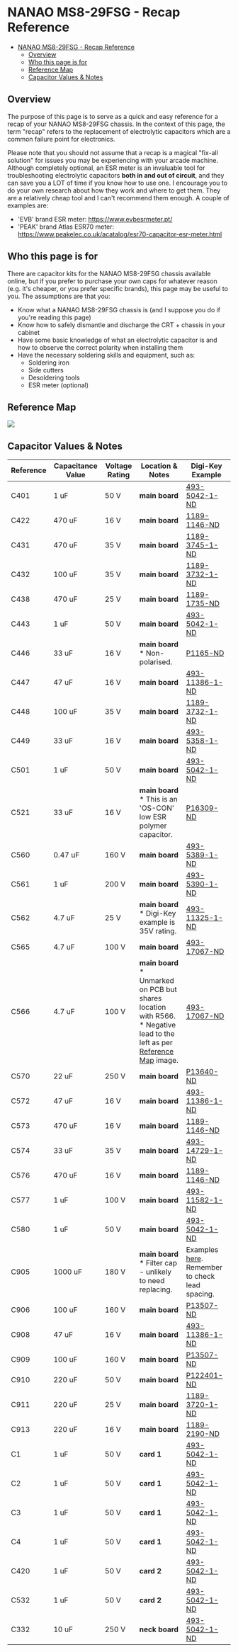 # NANAO MS8-29FSG - Recap Reference

<!-- TOC -->

- [NANAO MS8-29FSG - Recap Reference](#nanao-ms8-29fsg---recap-reference)
    - [Overview](#overview)
    - [Who this page is for](#who-this-page-is-for)
    - [Reference Map](#reference-map)
    - [Capacitor Values & Notes](#capacitor-values--notes)

<!-- /TOC -->

## Overview
The purpose of this page is to serve as a quick and easy reference for a recap of your NANAO MS8-29FSG chassis. In the context of this page, the term "recap" refers to the replacement of electrolytic capacitors which are a common failure point for electronics.

Please note that you should not assume that a recap is a magical "fix-all solution" for issues you may be experiencing with your arcade machine. Although completely optional, an ESR meter is an invaluable tool for troubleshooting electrolytic capacitors **both in and out of circuit**, and they can save you a LOT of time if you know how to use one. I encourage you to do your own research about how they work and where to get them. They are a relatively cheap tool and I can't recommend them enough. A couple of examples are:

* 'EVB' brand ESR meter: https://www.evbesrmeter.pt/
* 'PEAK' brand Atlas ESR70 meter: https://www.peakelec.co.uk/acatalog/esr70-capacitor-esr-meter.html

## Who this page is for
There are capacitor kits for the NANAO MS8-29FSG chassis available online, but if you prefer to purchase your own caps for whatever reason (e.g. it's cheaper, or you prefer specific brands), this page may be useful to you. The assumptions are that you:
* Know what a NANAO MS8-29FSG chassis is (and I suppose you do if you're reading this page)
* Know how to safely dismantle and discharge the CRT + chassis in your cabinet
* Have some basic knowledge of what an electrolytic capacitor is and how to observe the correct polarity when installing them
* Have the necessary soldering skills and equipment, such as:    
    * Soldering iron
    * Side cutters
    * Desoldering tools
    * ESR meter (optional)    

## Reference Map
<img src="https://i.imgur.com/zo7C84B.png">

## Capacitor Values & Notes
Reference|Capacitance Value|Voltage Rating|Location & Notes|Digi-Key Example
---------|-----------------|--------------|----------------|---------------|
C401 | 1 uF | 50 V | **main board** | [493-5042-1-ND](https://www.digikey.com.au/en/products/detail/nichicon/UPJ1H010MDD1TD/3129379)
C422 | 470 uF | 16 V | **main board** | [1189-1146-ND](https://www.digikey.com.au/en/products/detail/rubycon/16YXJ470M8X11-5/3134104)
C431 | 470 uF | 35 V | **main board** | [1189-3745-1-ND](https://www.digikey.com.au/en/products/detail/rubycon/35YXG470MEFCT810X20/6599209)
C432 | 100 uF | 35 V | **main board** | [1189-3732-1-ND](https://www.digikey.com.au/en/products/detail/rubycon/35ML100MEFCT78X7-5/6599198)
C438 | 470 uF | 25 V | **main board** | [1189-1735-ND](https://www.digikey.com.au/en/products/detail/rubycon/25YXG470MEFC10X16/3563695)
C443 | 1 uF | 50 V | **main board** | [493-5042-1-ND](https://www.digikey.com.au/en/products/detail/nichicon/UPJ1H010MDD1TD/3129379)
C446 | 33 uF | 16 V | **main board**<br>* Non-polarised. | [P1165-ND](https://www.digikey.com.au/en/products/detail/panasonic-electronic-components/ECE-A1CN330U/227606)
C447 | 47 uF | 16 V | **main board** | [493-11386-1-ND](https://www.digikey.com.au/en/products/detail/nichicon/UPW1C470MDD1TD/4319934)
C448 | 100 uF | 35 V | **main board** | [1189-3732-1-ND](https://www.digikey.com.au/en/products/detail/rubycon/35ML100MEFCT78X7-5/6599198)
C449 | 33 uF | 16 V | **main board** | [493-5358-1-ND](https://www.digikey.com.au/en/products/detail/nichicon/UPS1C330MDD1TD/3129695)
C501 | 1 uF | 50 V | **main board** | [493-5042-1-ND](https://www.digikey.com.au/en/products/detail/nichicon/UPJ1H010MDD1TD/3129379)
C521 | 33 uF | 16 V | **main board**<br>* This is an 'OS-CON' low ESR polymer capacitor. | [P16309-ND](https://www.digikey.com.au/en/products/detail/panasonic-electronic-components/20SEP33M/4204146)
C560 | 0.47 uF | 160 V | **main board** | [493-5389-1-ND](https://www.digikey.com.au/en/products/detail/nichicon/UPS2CR47MED1TD/3129726)
C561 | 1 uF | 200 V | **main board** | [493-5390-1-ND](https://www.digikey.com.au/en/products/detail/nichicon/UPS2D010MED1TD/3129727)
C562 | 4.7 uF | 25 V | **main board**<br>* Digi-Key example is 35V rating. | [493-11325-1-ND](https://www.digikey.com.au/en/products/detail/nichicon/UPS1V4R7MDD1TD/4319758)
C565 | 4.7 uF | 100 V | **main board** | [493-17067-ND](https://www.digikey.com.au/en/products/detail/nichicon/UPJ2A4R7MED/2599377)
C566 | 4.7 uF | 100 V | **main board**<br>* Unmarked on PCB but shares location with R566.<br>* Negative lead to the left as per [Reference Map](#reference-map) image. | [493-17067-ND](https://www.digikey.com.au/en/products/detail/nichicon/UPJ2A4R7MED/2599377)
C570 | 22 uF | 250 V | **main board** | [P13640-ND](https://www.digikey.com.au/en/products/detail/panasonic-electronic-components/EEU-EE2E220/1245969)
C572 | 47 uF | 16 V | **main board** | [493-11386-1-ND](https://www.digikey.com.au/en/products/detail/nichicon/UPW1C470MDD1TD/4319934)
C573 | 470 uF | 16 V | **main board** | [1189-1146-ND](https://www.digikey.com.au/en/products/detail/rubycon/16YXJ470M8X11-5/3134104)
C574 | 33 uF | 35 V | **main board** | [493-14729-1-ND](https://www.digikey.com.au/en/products/detail/nichicon/ULD1V330MDD1TD/6161737)
C576 | 470 uF | 16 V | **main board** | [1189-1146-ND](https://www.digikey.com.au/en/products/detail/rubycon/16YXJ470M8X11-5/3134104)
C577 | 1 uF | 100 V | **main board** | [493-11582-1-ND](https://www.digikey.com.au/en/products/detail/nichicon/UPM2A010MDD1TD/4319668)
C580 | 1 uF | 50 V | **main board** | [493-5042-1-ND](https://www.digikey.com.au/en/products/detail/nichicon/UPJ1H010MDD1TD/3129379)
C905 | 1000 uF | 180 V | **main board**<br>* Filter cap - unlikely to need replacing. | Examples [here](https://www.digikey.com.au/en/products/filter/aluminum-electrolytic-capacitors/58?s=N4IgjCBcoEwAwBYCcVQGMoDMCGAbAzgKYA0IA9lANrhy0AEArQGIgC6pADgC5QgCqAOwCWXAPKYAsoWz4ArgCdCIAL6l4AdhTQQGSDgIlyVcAA44dAGptOPSP2FjJ0uYpWkAtDFQ6oXebMMKSGoAVjZlCKA). Remember to check lead spacing.
C906 | 100 uF | 160 V | **main board** | [P13507-ND](https://www.digikey.com.au/en/products/detail/panasonic-electronic-components/EEU-ED2C101S/1086732)
C908 | 47 uF | 16 V | **main board** | [493-11386-1-ND](https://www.digikey.com.au/en/products/detail/nichicon/UPW1C470MDD1TD/4319934)
C909 | 100 uF | 160 V | **main board** | [P13507-ND](https://www.digikey.com.au/en/products/detail/panasonic-electronic-components/EEU-ED2C101S/1086732)
C910 | 220 uF | 50 V | **main board** | [P122401-ND](https://www.digikey.com.au/en/products/detail/panasonic-electronic-components/EEU-FS1H221L/7381267)
C911 | 220 uF | 25 V | **main board** | [1189-3720-1-ND](https://www.digikey.com.au/en/products/detail/rubycon/25YXF220MEFCT78X11-5/6599189)
C913 | 220 uF | 16 V | **main board** | [1189-2190-ND](https://www.digikey.com.au/en/products/detail/rubycon/16YXF220MEFC8X11-5/3563334)
C1 | 1 uF | 50 V | **card 1** | [493-5042-1-ND](https://www.digikey.com.au/en/products/detail/nichicon/UPJ1H010MDD1TD/3129379)
C2 | 1 uF | 50 V | **card 1** | [493-5042-1-ND](https://www.digikey.com.au/en/products/detail/nichicon/UPJ1H010MDD1TD/3129379)
C3 | 1 uF | 50 V | **card 1** | [493-5042-1-ND](https://www.digikey.com.au/en/products/detail/nichicon/UPJ1H010MDD1TD/3129379)
C4 | 1 uF | 50 V | **card 1** | [493-5042-1-ND](https://www.digikey.com.au/en/products/detail/nichicon/UPJ1H010MDD1TD/3129379)
C420 | 1 uF | 50 V | **card 2** | [493-5042-1-ND](https://www.digikey.com.au/en/products/detail/nichicon/UPJ1H010MDD1TD/3129379)
C532 | 1 uF | 50 V | **card 2** | [493-5042-1-ND](https://www.digikey.com.au/en/products/detail/nichicon/UPJ1H010MDD1TD/3129379)
C332 | 10 uF | 250 V | **neck board** | [493-5042-1-ND](https://www.digikey.com.au/en/products/detail/nichicon/UPJ2E100MHD1TO/3129494)